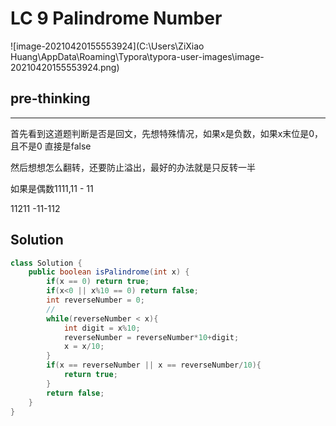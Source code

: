 # LC 9 Palindrome Number



![image-20210420155553924](C:\Users\ZiXiao Huang\AppData\Roaming\Typora\typora-user-images\image-20210420155553924.png)

## pre-thinking

---

首先看到这道题判断是否是回文，先想特殊情况，如果x是负数，如果x末位是0，且不是0 直接是false

然后想想怎么翻转，还要防止溢出，最好的办法就是只反转一半

如果是偶数1111,11 - 11

11211 -11-112

## Solution

~~~java
class Solution {
    public boolean isPalindrome(int x) {
        if(x == 0) return true;
        if(x<0 || x%10 == 0) return false;
        int reverseNumber = 0;
        //
        while(reverseNumber < x){
            int digit = x%10;
            reverseNumber = reverseNumber*10+digit;
            x = x/10;
        }
        if(x == reverseNumber || x == reverseNumber/10){
            return true;
        }
        return false;
    }
}
~~~

